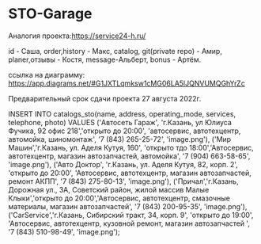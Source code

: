 
# STO-Garage

Аналогия проекта:https://service24-h.ru/

id - Саша,
order,history - Макс,
catalog, git(private repo) - Амир,
planer,отзывы - Костя,
message-Альберт,
bonus - Артём.

ссылка на диаграмму: https://app.diagrams.net/#G1JXTLqmksw1cMG06LA5lJQNVUMQGhYrZc

Предварительный срок сдачи проекта  27 августа 2022г.

INSERT INTO catalogs_sto(name, address, operating_mode, services, telephone, photo)
VALUES ('Автосеть Гараж', 'г.Казань, ул Юлиуса Фучика, 92 офис 218','открыто до 20:00', 'автосервис, автотехцентр, автомойка, шиномонтаж', '7 (843) 265-25-72', 'image.png'),
('Мир Машин','г.Казань, ул. Аделя Кутуя, 160', 'открыто тдо 18:00','Автосервис, автотехцентр, магазин автозапчастей, автомойка', '7 (904) 663-58-65', 'image.png'),
('Авто Доктор', 'г.Казань, ул. Аделя Кутуя, 82, корп. 2', 'открыто до 20:00', 'Автосервис, автотехцентр, магазин автозапчастей, ремонт АКПП', '7 (843) 275-80-13', 'image.png'),
('Причал','г.Казань, Дорожная ул., 3А, Советский район, жилой массив Малые Клыки','открыто до 20:00','Автосервис, автотехцентр, смазочные материалы, магазин автозапчастей', '7 (843) 200-95-35', 'image.png'),
('CarService','г.Казань, Сибирский тракт, 34, корп. 9', 'открыто до 19:00', 'Автосервис, автотехцентр, кузовной ремонт, магазин автозапчастей ', '7 (843) 510-98-49', 'image.png');